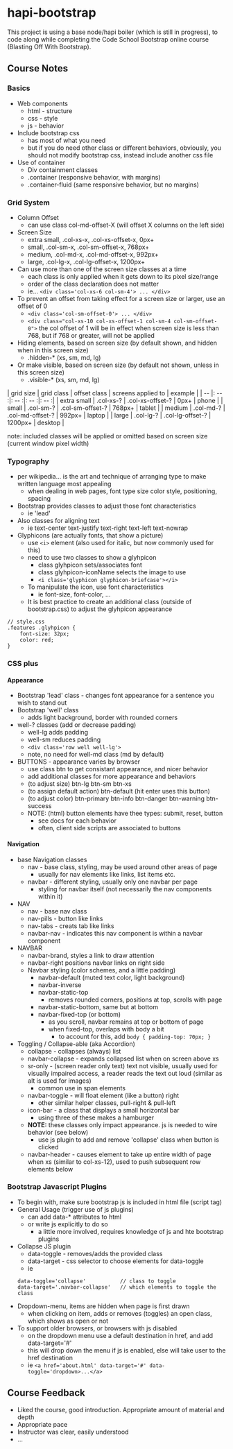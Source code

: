# hapi-bootstrap
This project is using a base node/hapi boiler (which is still in progress), to code along while completing the Code School Bootstrap online course (Blasting Off With Bootstrap).

## Course Notes
### Basics
* Web components
    - html - structure
    - css - style 
    - js - behavior
* Include bootstrap css 
    - has most of what you need
    - but if you do need other class or different behaviors, obviously, you should not modify bootstrap css, instead include another css file 
* Use of container
    - Div containment classes
    - .container (responsive behavior, with margins)
    - .container-fluid (same responsive behavior, but no margins)
### Grid System
* Column Offset
    - can use class col-md-offset-X  (will offset X columns on the left side) 
* Screen Size
    - extra small, .col-xs-x, .col-xs-offset-x, 0px+
    - small, .col-sm-x, .col-sm-offset-x, 768px+
    - medium, .col-md-x, .col-md-offset-x, 992px+
    - large, .col-lg-x, .col-lg-offset-x, 1200px+
* Can use more than one of the screen size classes at a time
    - each class is only applied when it gets down to its pixel size/range
    - order of the class declaration does not matter
    - ie... `<div class='col-xs-6 col-sm-4'> ... </div>`
* To  prevent an offset from taking effect for a screen size or larger, use an offset of 0
    - `<div class='col-sm-offset-0'> ... </div>`
    - `<div class="col-xs-10 col-xs-offset-1 col-sm-4 col-sm-offset-0">` the col offset of 1 will be in effect when screen size is less than 768, but if 768 or greater, will not be applied
* Hiding elements, based on screen size (by default shown, and hidden when in this screen size)
    - .hidden-*  (xs, sm, md, lg)
* Or make visible, based on screen size (by default not shown, unless in this screen size)
    - .visible-*  (xs, sm, md, lg)

| grid size | grid class | offset class | screens applied to | example |
| -- |: -- :|: -- :|: -- :|: -- :|
| extra small | .col-xs-? | .col-xs-offset-? | 0px+ | phone |
| small | .col-sm-? | .col-sm-offset-? | 768px+ | tablet |
| medium | .col-md-? | .col-md-offset-? | 992px+ | laptop |
| large | .col-lg-? | .col-lg-offset-? | 1200px+ | desktop |

note: included classes will be applied or omitted based on screen size (current window pixel width)

### Typography
* per wikipedia... is the art and technique of arranging type to make written language most appealing
    - when dealing in web pages, font type size color style, positioning, spacing
* Bootstrap provides classes to adjust those font characteristics
    - ie 'lead'
* Also classes for aligning text 
    - ie text-center text-justify text-right text-left text-nowrap
* Glyphicons (are actually fonts, that show a picture)
    - use `<i>` element (also used for italic, but now commonly used for this)
    - need to use two classes to show a glyhpicon
        + class glyhpicon sets/associates font 
        + class glyhpicon-iconName selects the image to use
        + `<i class='glyphicon glyphicon-briefcase'></i>`
    - To manipulate the icon, use font characteristics
        + ie font-size, font-color, ...
    - It is best practice to create an additional class (outside of bootstrap.css) to adjust the glyhpicon appearance
```
// style.css
.features .glyhpicon {
    font-size: 32px;
    color: red;
}
```

### CSS plus
#### Appearance
* Bootstrap 'lead' class - changes font appearance for a sentence you wish to stand out 
* Bootstrap 'well' class
    - adds light background, border with rounded corners
* well-?  classes (add or decrease padding)
    - well-lg  adds padding
    - well-sm  reduces padding
    - `<div class='row well well-lg'>`
    - note, no need for well-md class (md by default)
* BUTTONS - appearance varies by browser
    - use class btn to get consistant appearance, and nicer behavior
    - add additional classes for more appearance and behaviors
    - (to adjust size) btn-lg btn-sm btn-xs
    - (to assign default action) btn-default  (hit enter uses this button)
    - (to adjust color) btn-primary btn-info btn-danger btn-warning btn-success
    - NOTE: (html) button elements have thee types: submit, reset, button
        + see docs for each behavior
        + often, client side scripts are associated to buttons 
#### Navigation
* base Navigation classes
    - nav - base class, styling, may be used around other areas of page 
        + usually for nav elements like links, list items etc.
    - navbar - different styling, usually only one navbar per page 
        + styling for navbar itself (not necessarily the nav components within it)
* NAV
    - nav - base nav class 
    - nav-pills - button like links
    - nav-tabs  - creats tab like links
    - navbar-nav - indicates this nav component is within a navbar component
* NAVBAR 
    - navbar-brand, styles a link to draw attention
    - navbar-right  positions navbar links on right side
    - Navbar styling (color schemes, and a little padding)
        + navbar-default  (muted text color, light background)
        + navbar-inverse
        + navbar-static-top
            * removes rounded corners, positions at top, scrolls with page
        + navbar-static-bottom, same but at bottom
        + navbar-fixed-top (or bottom)
            * as you scroll, navbar remains at top or bottom of page
            * when fixed-top, overlaps with body a bit
                * to account for this, add `body { padding-top: 70px; }`
* Toggling / Collapse-able  (aka Accordion)
    - collapse - collapses (always) list
    - navbar-collapse - expands collapsed list when on screen above xs 
    - sr-only - (screen reader only text) text not visible, usually used for visually impaired access, a reader reads the text out loud (similar as alt is used for images)
        + common use in span elements
    - navbar-toggle - will float element (like a button) right
        + other similar helper classes, pull-right & pull-left
    - icon-bar - a class that displays a small horizontal bar 
        + using three of these makes a hamburger
    - **NOTE:** these classes only impact appearance. js is needed to wire behavior (see below)
        + use js plugin to add and remove 'collapse' class when button is clicked
    - navbar-header - causes element to take up entire width of page when xs (similar to col-xs-12), used to push subsequent row elements below

### Bootstrap Javascript Plugins
*  To begin with, make sure bootstrap js is included in html file (script tag)
*  General Usage (trigger use of js plugins)
    -  can add data-* attributes to html 
    -  or write js explicitly to do so
        +  a little more involved, requires knowledge of js and hte bootstrap plugins
*  Collapse JS plugin
    -  data-toggle - removes/adds the provided class 
    -  data-target - css selector to choose elements for data-toggle
    -  ie
    ```
    data-toggle='collapse'           // class to toggle
    data-target='.navbar-collapse'   // which elements to toggle the class
    ```
* Dropdown-menu, items are hidden when page is first drawn
    - when clicking on item, adds or removes (toggles) an open class, which shows as open or not
* To support older browsers, or browsers with js disabled
    - on the dropdown menu use a default destination in href, and add data-target='#'
    - this will drop down the menu if js is enabled, else will take user to the href destination
    - ie `<a href='about.html' data-target='#' data-toggle='dropdown>...</a>`

## Course Feedback
* Liked the course, good introduction. Appropriate amount of material and depth
* Appropriate pace 
* Instructor was clear, easily understood
*  ...
